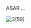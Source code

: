 ASAR
... 

![3(59)](https://user-images.githubusercontent.com/74062964/98393757-69de6b00-2062-11eb-8baa-c69d3ed3d178.jpg)
